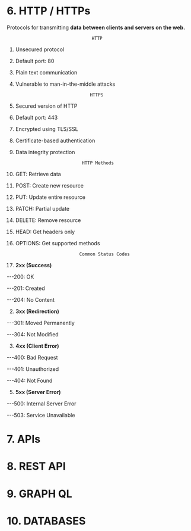 # 6. HTTP / HTTPs
Protocols for transmitting **data between clients and servers on the web.**

                                    HTTP
1. Unsecured protocol
2. Default port: 80
3. Plain text communication
4. Vulnerable to man-in-the-middle attacks

                                   HTTPS
1. Secured version of HTTP
2. Default port: 443
3. Encrypted using TLS/SSL
4. Certificate-based authentication
5. Data integrity protection

                                HTTP Methods
1. GET: Retrieve data
2. POST: Create new resource
3. PUT: Update entire resource
4. PATCH: Partial update
5. DELETE: Remove resource
6. HEAD: Get headers only
7. OPTIONS: Get supported methods
                            
                               Common Status Codes
1. **2xx (Success)**

---200: OK

---201: Created

---204: No Content

2. **3xx (Redirection)**

---301: Moved Permanently

---304: Not Modified

3. **4xx (Client Error)**

---400: Bad Request

---401: Unauthorized

---404: Not Found
 
 5. **5xx (Server Error)**
 
---500: Internal Server Error

---503: Service Unavailable
# 7. APIs
# 8. REST API
# 9. GRAPH QL
# 10. DATABASES